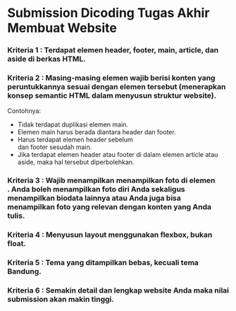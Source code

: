 # Submission Dicoding Tugas Akhir Membuat Website

### Kriteria 1 : Terdapat elemen header, footer, main, article, dan aside di berkas HTML.

### Kriteria 2 : Masing-masing elemen wajib berisi konten yang peruntukkannya sesuai dengan elemen tersebut (menerapkan konsep semantic HTML dalam menyusun struktur website).
Contohnya:
* Tidak terdapat duplikasi elemen main.
* Elemen main harus berada diantara header dan footer.
* Harus terdapat elemen header sebelum <main> dan footer sesudah main.
* Jika terdapat elemen header atau footer di dalam elemen article atau aside, maka hal tersebut diperbolehkan.

### Kriteria 3 : Wajib menampilkan menampilkan foto di elemen <aside>. Anda boleh menampilkan foto diri Anda sekaligus menampilkan biodata lainnya atau Anda juga bisa menampilkan foto yang relevan dengan konten yang Anda tulis.

### Kriteria 4 : Menyusun layout menggunakan flexbox, bukan float.

### Kriteria 5 : Tema yang ditampilkan bebas, kecuali tema Bandung.

### Kriteria 6 : Semakin detail dan lengkap website Anda maka nilai submission akan makin tinggi.
